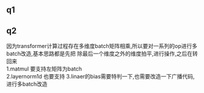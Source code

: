 ## q1  
## q2  
因为transformer计算过程存在多维度batch矩阵相乘,所以要对一系列的op进行多batch改造,基本思路都是先把
除最后一个维度之外的维度拍平,进行操作,之后在转回来   
1.matmul 要支持左矩阵为batch  
2.layernorm1d 也要支持
3.linaer的bias需要特判一下,也需要改造一下广播代码,进行多batch改造